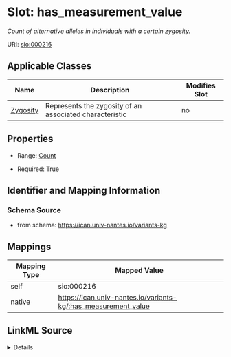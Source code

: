 

# Slot: has_measurement_value


_Count of alternative alleles in individuals with a certain zygosity._





URI: [sio:000216](http://semanticscience.org/resource/000216)



<!-- no inheritance hierarchy -->





## Applicable Classes

| Name | Description | Modifies Slot |
| --- | --- | --- |
| [Zygosity](Zygosity.md) | Represents the zygosity of an associated characteristic |  no  |







## Properties

* Range: [Count](Count.md)

* Required: True





## Identifier and Mapping Information







### Schema Source


* from schema: https://ican.univ-nantes.io/variants-kg




## Mappings

| Mapping Type | Mapped Value |
| ---  | ---  |
| self | sio:000216 |
| native | https://ican.univ-nantes.io/variants-kg/:has_measurement_value |




## LinkML Source

<details>
```yaml
name: has_measurement_value
description: Count of alternative alleles in individuals with a certain zygosity.
from_schema: https://ican.univ-nantes.io/variants-kg
rank: 1000
slot_uri: sio:000216
alias: has_measurement_value
owner: Zygosity
domain_of:
- Zygosity
range: Count
required: true

```
</details>